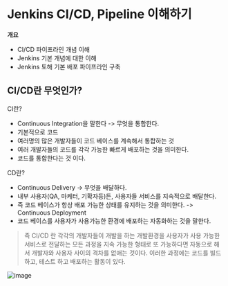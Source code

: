 
# Jenkins CI/CD, Pipeline 이해하기

  __개요__
  
  - CI/CD 파이프라인 개념 이해
  - Jenkins 기본 개념에 대한 이해
  - Jenkins 토해 기본 배포 파이프라인 구축



  ## CI/CD란 무엇인가?
  
  CI란?
  
  - Continuous Integration을 말한다 -> 무엇을 통합한다.
  - 기본적으로 코드
  - 여러명의 많은 개발자들이 코드 베이스를 계속해서 통합하는 것
  - 여러 개발자들의 코드를 각각 가능한 빠르게 배포하는 것을 의미한다.
  - 코드를 통합한다는 것 이다.


  CD란?
  
  - Continuous Delivery -> 무엇을 배달하다.
  - 내부 사용자(QA, 마케터, 기확자등)든, 사용자들 서비스를 지속적으로 배달한다.
  - 즉 코드 베이스가 항상 배포 가능한 상태를 유지하는 것을 의미한다. -> Continuous Deployment
  - 코드 베이스를 사용자가 사용가능한 환경에 배포하는 자동화하는 것을 말한다.


  > 즉 CI/CD 란 각각의 개발자들이 개발을 하는 개발환경을 사용자가 사용 가능한 서비스로 전달하는 모든 과정을 지속 가능한 형태로 또 가능하다면 자동으로 해서 개발자와 사용자 사이의 격차를 없애는 것이다. 이러한 과정에는 코드를 빌드하고, 테스트 하고 배포하는 활동이 있다.
  
  ![image](https://user-images.githubusercontent.com/79154652/162870192-8bf95d7c-2204-4678-80a6-101ac97dfde0.png)
